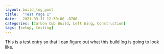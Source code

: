 ```yaml
---
layout: build_log_post
title:  "Test Page 1"
date:   2021-03-11 12:30:00 -0700
categories: [Carbon Cub Build, Left Wing, Construction]
tags: [setup, testing]
---
```

This is a test entry so that I can figure out what this build log is going to look like.